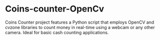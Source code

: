 # Coins-counter-OpenCv
Coins Counter project features a Python script that employs OpenCV and cvzone libraries to count money in real-time using a webcam or any other camera. Ideal for basic cash counting applications.
